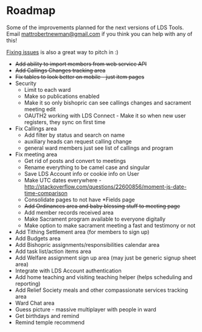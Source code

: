 # RoadmapSome of the improvements planned for the next versions of LDS Tools. Email [mattrobertnewman@gmail.com](mailto:mattrobertnewman@gmail.com) if you think you can help with any of this![Fixing issues](https://github.com/mrn3/ldstoolbox/issues) is also a great way to pitch in :)- <strike>Add ability to import members from web service API</strike>- <strike>Add Callings Changes tracking area</strike>- <strike>Fix tables to look better on mobile - just item pages</strike>- Security  - Limit to each ward  - Make so publications enabled  - Make it so only bishopric can see callings changes and sacrament meeting edit  - OAUTH2 working with LDS Connect - Make it so when new user registers, they sync on first time- Fix Callings area  - Add filter by status and search on name  - auxiliary heads can request calling change  - general ward members just see list of callings and program- Fix meeting area  - Get rid of posts and convert to meetings  - Rename everything to be camel case and singular  - Save LDS Account info or cookie info on User  - Make UTC dates everywhere - http://stackoverflow.com/questions/22600856/moment-js-date-time-comparison  - Consolidate pages to not have *Fields page  - <strike>Add Ordinances area and baby blessing stuff to meeting page</strike>  - Add member records received area  - Make Sacrament program available to everyone digitally  - Make option to make sacrament meeting a fast and testimony or not- Add Tithing Settlement area (for members to sign up)- Add Budgets area- Add Bishopric assignments/responsibilities calendar area- Add task list/action items area- Add Welfare assignment sign up area (may just be generic signup sheet area)- Integrate with LDS Account authentication- Add home teaching and visiting teaching helper (helps scheduling and reporting)- Add Relief Society meals and other compassionate services tracking area- Ward Chat area- Guess picture - massive multiplayer with people in ward- Get birthdays and remind- Remind temple recommend